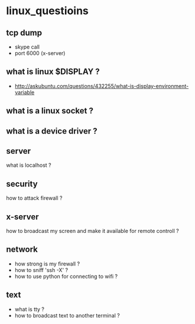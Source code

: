# linux_questioins


tcp dump
-------------------
- skype call
- port  6000 (x-server)

 what is linux $DISPLAY ?
 -----------------
 - http://askubuntu.com/questions/432255/what-is-display-environment-variable


what is a linux socket ?
---------------------



what is a device driver ?
----------------------

server
-----
what is localhost ?
 

 

security
------
how to attack firewall ?
 


x-server
----------------------
how to broadcast my screen and make it available for remote controll ?


network
------
- how strong is my firewall ?
- how to sniff 'ssh -X' ?
- how to use python for connecting to wifi ?

text
----
- what is tty ? 
- how to broadcast text to another terminal ? 
